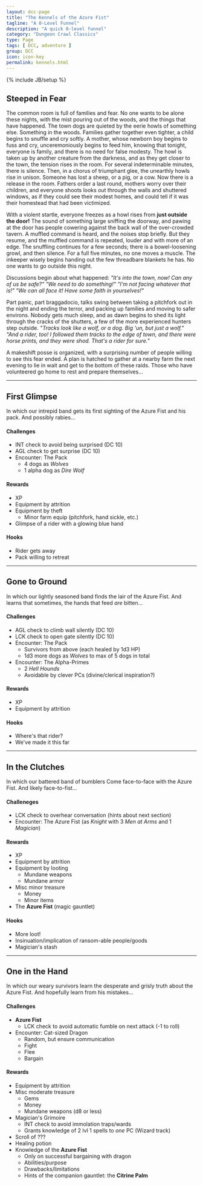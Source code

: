 ```yaml
---
layout: dcc-page
title: "The Kennels of the Azure Fist"
tagline: "A 0-Level Funnel"
description: "A quick 0-level funnel"
category: "Dungeon Crawl Classics"
type: Page
tags: [ DCC, adventure ]
group: DCC
icon: icon-key
permalink: kennels.html
---
```

{% include JB/setup %}

## Steeped in Fear

The common room is full of families and fear. No one wants to be alone these nights, with the mist pouring out of the woods, and the things that have happened. The town dogs are quieted by the eerie howls of something else. Something in the woods. Families gather together even tighter, a child begins to snuffle and cry softly. A mother, whose newborn boy begins to fuss and cry, unceremoniously begins to feed him, knowing that tonight, everyone is family, and there is no need for false modesty. The howl is taken up by another creature from the darkness, and as they get closer to the town, the tension rises in the room. For several indeterminable minutes, there is silence. Then, in a chorus of triumphant glee, the unearthly howls rise in unison. Someone has lost a sheep, or a pig, or a cow. Now there is a release in the room. Fathers order a last round, mothers worry over their children, and everyone shoots looks out through the walls and shuttered windows, as if they could see their modest homes, and could tell if it was their homestead that had been victimized.

With a violent startle, everyone freezes as a howl rises from **just outside the door!** The sound of something large sniffing the doorway, and pawing at the door has people cowering against the back wall of the over-crowded tavern. A muffled command is heard, and the noises stop briefly. But they resume, and the muffled command is repeated, louder and with more of an edge. The snuffling continues for a few seconds; there is a bowel-loosening growl, and then silence. For a full five minutes, no one moves a muscle. The inkeeper wisely begins handing out the few threadbare blankets he has. No one wants to go outside this night.

Discussions begin about what happened:
_"It's into the town, now! Can any of us be safe?"_
_"We need to do something!"_
_"I'm not facing whatever that is!"_
_"We can all face it! Have some faith in yourselves!"_

Part panic, part braggadocio, talks swing between taking a pitchfork out in the night and ending the terror, and packing up families and moving to safer environs. Nobody gets much sleep, and as dawn begins to shed its light through the cracks of the shutters, a few of the more experienced hunters step outside. _"Tracks look like a wolf, or a dog. Big 'un, but just a wolf."_ _"And a rider, too! I followed them tracks to the edge of town, and there were horse prints, and they were shod. That's a rider for sure."_

A makeshift posse is organized, with a surprising number of people willing to see this fear ended. A plan is hatched to gather at a nearby farm the next evening to lie in wait and get to the bottom of these raids. Those who have volunteered go home to rest and prepare themselves...

---

## First Glimpse

In which our intrepid band gets its first sighting of the Azure Fist and his pack. And possibly rabies...

#### Challenges

* INT check to avoid being surprised (DC 10)
* AGL check to get surprise (DC 10)
* Encounter: The Pack
    * 4 dogs as _Wolves_
    * 1 alpha dog as _Dire Wolf_

#### Rewards

* XP
* Equipment by attrition
* Equipment by theft
    * Minor farm equip (pitchfork, hand sickle, etc.)
* Glimpse of a rider with a glowing blue hand

#### Hooks

* Rider gets away
* Pack willing to retreat

---

## Gone to Ground

In which our lightly seasoned band finds the lair of the Azure Fist. And learns that sometimes, the hands that feed _are_ bitten...

#### Challenges

* AGL check to climb wall silently (DC 10)
* LCK check to open gate silently (DC 10)
* Encounter: The Pack
    * Survivors from above (each healed by 1d3 HP)
    * 1d3 more dogs as _Wolves_ to max of 5 dogs in total
* Encounter: The Alpha-Primes
    * 2 _Hell Hounds_
    * Avoidable by clever PCs (divine/clerical inspiration?)

#### Rewards

* XP
* Equipment by attrition

#### Hooks

* Where's that rider?
* We've made it this far

---

## In the Clutches

In which our battered band of bumblers Come face-to-face with the Azure Fist. And likely face-to-fist...

#### Challeneges

* LCK check to overhear conversation (hints about next section)
* Encounter: The Azure Fist (as _Knight_ with 3 _Men at Arms_ and 1 _Magician_)

#### Rewards

* XP
* Equipment by attrition
* Equipment by looting
    * Mundane weapons
    * Mundane armor
* Misc minor treasure
    * Money
    * Minor items
* The **Azure Fist** (magic gauntlet)

#### Hooks

* More loot!
* Insinuation/implication of ransom-able people/goods
* Magician's stash

---

## One in the Hand

In which our weary survivors learn the desperate and grisly truth about the Azure Fist. And hopefully learn from his mistakes...

#### Challenges

* **Azure Fist**
    * LCK check to avoid automatic fumble on next attack (-1 to roll)
* Encounter: Cat-sized Dragon
    * Random, but ensure communication
    * Fight
    * Flee
    * Bargain

#### Rewards

* Equipment by attrition
* Misc moderate treasure
    * Gems
    * Money
    * Mundane weapons (d8 or less)
* Magician's Grimoire
    * INT check to avoid immolation traps/wards
    * Grants knowledge of 2 lvl 1 spells to _one_ PC (Wizard track)
* Scroll of ???
* Healing potion
* Knowledge of the **Azure Fist**
    * Only on successful bargaining with dragon
    * Abilities/purpose
    * Drawbacks/limitations
    * Hints of the companion gauntlet: the **Citrine Palm**
